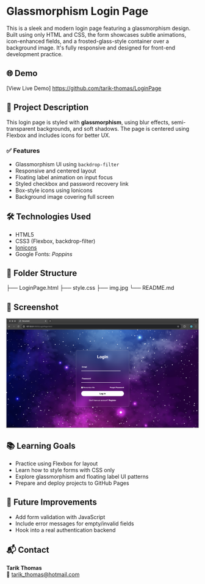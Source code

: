 # Glassmorphism Login Page

This is a sleek and modern login page featuring a glassmorphism design. Built using only HTML and CSS, the form showcases subtle animations, icon-enhanced fields, and a frosted-glass-style container over a background image. It's fully responsive and designed for front-end development practice.

## 🌐 Demo

[View Live Demo] https://github.com/tarik-thomas/LoginPage

## 📄 Project Description

This login page is styled with **glassmorphism**, using blur effects, semi-transparent backgrounds, and soft shadows. The page is centered using Flexbox and includes icons for better UX.

### ✅ Features

- Glassmorphism UI using `backdrop-filter`
- Responsive and centered layout
- Floating label animation on input focus
- Styled checkbox and password recovery link
- Box-style icons using Ionicons
- Background image covering full screen

## 🛠️ Technologies Used

- HTML5
- CSS3 (Flexbox, backdrop-filter)
- [Ionicons](https://ionic.io/ionicons)
- Google Fonts: _Poppins_

## 📁 Folder Structure

├── LoginPage.html
├── style.css
├── img.jpg
└── README.md

## 📸 Screenshot

![Login page preview](LoginPage_Preview.png)  

## 📚 Learning Goals

- Practice using Flexbox for layout
- Learn how to style forms with CSS only
- Explore glassmorphism and floating label UI patterns
- Prepare and deploy projects to GitHub Pages

## 🚧 Future Improvements

- Add form validation with JavaScript
- Include error messages for empty/invalid fields
- Hook into a real authentication backend

## 📬 Contact

**Tarik Thomas**  
📧 tarik_thomas@hotmail.com
